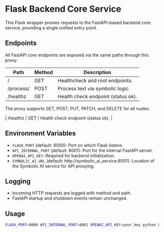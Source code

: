 # Flask Backend Core Service

This Flask wrapper proxies requests to the FastAPI-based backend core service, providing a single unified entry point.

## Endpoints

All FastAPI core endpoints are exposed via the same paths through this proxy:

| Path       | Method                 | Description                       |
|------------|------------------------|-----------------------------------|
| /          | GET                    | Healthcheck and root endpoints.   |
| /process/  | POST                   | Process text via symbolic logic.  |
| /healthz   | GET                    | Health check endpoint (status ok). |

The proxy supports GET, POST, PUT, PATCH, and DELETE for all routes.

| /healthz   | GET                    | Health check endpoint (status ok). |

## Environment Variables

- `FLASK_PORT` (default: 8000): Port on which Flask listens.
- `API_INTERNAL_PORT` (default: 8001): Port for the internal FastAPI server.
- `OPENAI_API_KEY`: Required for backend initialization.
- `SYMBOLIC_AI_URL` (default: http://symbolic_ai_service:8001): Location of the Symbolic AI service for API proxying.

## Logging

- Incoming HTTP requests are logged with method and path.
- FastAPI startup and shutdown events remain unchanged.

## Usage

```bash
FLASK_PORT=8000 API_INTERNAL_PORT=8001 OPENAI_API_KEY=your_key python backend_core_flask.py
```